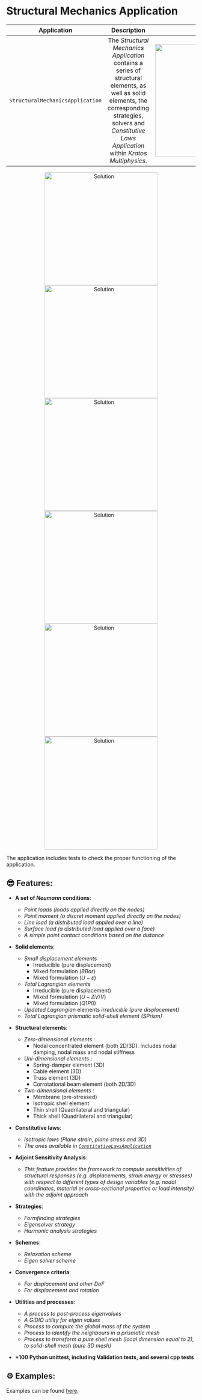 # Structural Mechanics Application

 |             **Application**             |                                                                                    **Description**                                                                                    |                              **Status**                              | **Authors** |
|:---------------------------------------:|:-------------------------------------------------------------------------------------------------------------------------------------------------------------------------------------:|:--------------------------------------------------------------------:|:-----------:|
| `StructuralMechanicsApplication` | The *Structural Mechanics Application* contains a series of structural elements, as well as solid elements,  the corresponding strategies, solvers and *Constitutive Laws Application* within *Kratos Multiphysics*. | <img src="https://img.shields.io/badge/Status-%F0%9F%9A%80%20Actively%20developed-Green"  width="300px"> | Riccardo Rossi *(rrossi@cimne.upc.edu)* <br /> Rubén Zorrilla Martínez *(rzorrilla@cimne.upc.edu)* <br /> Vicente Mataix Ferrándiz *(vmataix@altair.com)* <br /> Alejandro Cornejo Velázquez *(acornejo@cimne.upc.edu )* <br /> Philipp Bucher *(philippbucher@tum.de)*  |

<p align="center">
  <img src="https://github.com/KratosMultiphysics/Examples/raw/master/structural_mechanics/validation/beam_roll_up/data/rollup.gif" alt="Solution" style="width: 300px;"/>
  <img src="https://github.com/KratosMultiphysics/Examples/raw/master/structural_mechanics/use_cases/tensile_test_example/data/animation.gif" alt="Solution" style="width: 300px;"/>
  <img src="https://github.com/KratosMultiphysics/Examples/raw/master/structural_mechanics/validation/beam_shallow_angled_structure/data/shallowAngleBeam.gif" alt="Solution" style="width: 300px;"/>
  <img src="https://github.com/KratosMultiphysics/Examples/raw/master/structural_mechanics/validation/catenoid_formfinding/data/catenoid_normal.gif" alt="Solution" style="width: 300px;"/>
  <img src="https://github.com/KratosMultiphysics/Examples/raw/master/structural_mechanics/validation/four_point_sail_formfinding/data/fourpoint_sail.gif" alt="Solution" style="width: 300px;"/>
  <img src="https://github.com/KratosMultiphysics/Examples/raw/master/structural_mechanics/validation/two_dimensional_circular_truss_arch_snapthrough/data/DispCtrl.gif" alt="Solution" style="width: 300px;"/>
</p>

The application includes tests to check the proper functioning of the application.

## 😎 Features:

- **A set of *Neumann* conditions**:
     * *Point loads (loads applied directly on the nodes)*
     * *Point moment (a discret moment applied directly on the nodes)*
     * *Line load (a distributed load applied over a line)*
     * *Surface load (a distributed load applied over a face)*
     * *A simple point contact conditions based on the distance*

- **Solid elements**:
    * *Small displacement elements*
        * Irreducible (pure displacement)
        * Mixed formulation ($BBar$)
        * Mixed formulation ($U-\varepsilon$)
    * *Total Lagrangian elements*
        * Irreducible (pure displacement)
        * Mixed formulation ($U-\Delta V/V$)
        * Mixed formulation ($Q1P0$)
    * *Updated Lagrangian* elements *irreducible (pure displacement)*
    * *Total Lagrangian prismatic solid-shell element (*SPrism*)*

- **Structural elements**:
    * *Zero-dimensional elements* :
        * Nodal concentrated element (both 2D/3D). Includes nodal damping, nodal mass and nodal stiffness
    * *Uni-dimensional elements* :
        * Spring-damper element (3D)
        * Cable element (3D)
        * Truss element (3D)
        * Corrotational beam element (both 2D/3D)
    * *Two-dimensional elements* :
        * Membrane (pre-stressed)
        * Isotropic shell element
        * Thin shell (Quadrilateral and triangular)
        * Thick shell (Quadrilateral and triangular)

- **Constitutive laws**:
    * *Isotropic laws (Plane strain, plane stress and 3D)*
    * *The ones available in [`ConstitutiveLawsApplication`](https://github.com/KratosMultiphysics/Kratos/blob/master/applications/ConstitutiveLawsApplication/README.md)*

- **Adjoint Sensitivity Analysis**:
    * *This feature provides the framework to compute sensitivities of structural responses (e.g. displacements, strain energy or stresses) with respect to different types of design variables (e.g. nodal coordinates, material or cross-sectional properties or load intensity) with the adjoint approach*

- **Strategies**:
    * *Formfinding strategies*
    * *Eigensolver strategy*
    * *Harmonic analysis strategies*

- **Schemes**:
    * *Relaxation scheme*
    * *Eigen solver scheme*

- **Convergence criteria**:
    * *For displacement and other *DoF**
    * *For displacement and rotation*

- **Utilities and processes**:
    * *A process to post-process eigenvalues*
    * *A *GiDIO* utility for eigen values*
    * *Process to compute the global mass of the system*
    * *Process to identify the neighbours in a prismatic mesh*
    * *Process to transform a pure shell mesh (local dimension equal to 2), to solid-shell mesh (pure 3D mesh)*

- **+100 Python unittest, including Validation tests, and several cpp tests**

## ⚙️ Examples:

Examples can be found [here](https://github.com/KratosMultiphysics/Examples/tree/master/structural_mechanics).